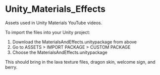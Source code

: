 # Unity_Materials_Effects
Assets used in Unity Materials YouTube videos.

To import the files into your Unity project:
1. Download the MaterialsAndEffects.unitypackage from above  
2. Go to ASSETS > IMPORT PACKAGE > CUSTOM PACKAGE
3. Choose the MaterialsAndEffects.unitypackage

This should bring in the lava texture files, dragon skin, welcome sign, and berry. 
